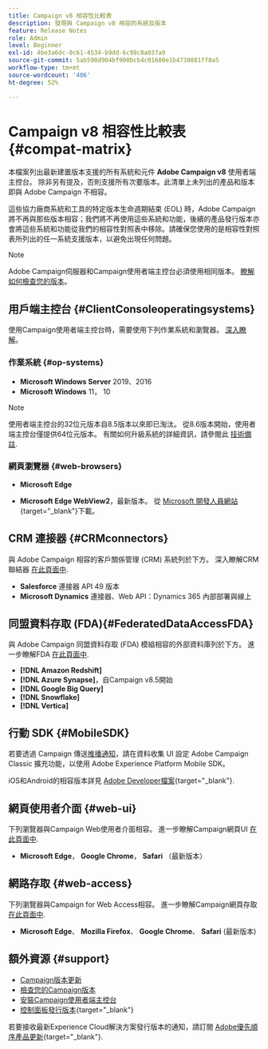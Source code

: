 ```yaml
---
title: Campaign v8 相容性比較表
description: 發現與 Campaign v8 相容的系統及版本
feature: Release Notes
role: Admin
level: Beginner
exl-id: 4be3a6dc-0c61-4534-b9dd-6c99c8a037a9
source-git-commit: 5ab598d904bf900bcb4c01680e1b4730881ff8a5
workflow-type: tm+mt
source-wordcount: '406'
ht-degree: 52%

---
```


# Campaign v8 相容性比較表 {#compat-matrix}

本檔案列出最新建置版本支援的所有系統和元件 **Adobe Campaign v8** 使用者端主控台。 除非另有提及，否則支援所有次要版本。此清單上未列出的產品和版本即與 Adobe Campaign 不相容。

這些協力廠商系統和工具的特定版本生命週期結束 (EOL) 時，Adobe Campaign 將不再與那些版本相容；我們將不再使用這些系統和功能，後續的產品發行版本亦會將這些系統和功能從我們的相容性對照表中移除。請確保您使用的是相容性對照表所列出的任一系統支援版本，以避免出現任何問題。

>[!NOTE]
>
>Adobe Campaign伺服器和Campaign使用者端主控台必須使用相同版本。 [瞭解如何檢查您的版本](upgrades.md#version)。

## 用戶端主控台 {#ClientConsoleoperatingsystems}

使用Campaign使用者端主控台時，需要使用下列作業系統和瀏覽器。 [深入瞭解](connect.md)。

### 作業系統 {#op-systems}

* **Microsoft Windows Server** 2019、2016
* **Microsoft Windows** 11， 10

>[!NOTE]
>使用者端主控台的32位元版本自8.5版本以來即已淘汰。 從8.6版本開始，使用者端主控台僅提供64位元版本。 有關如何升級系統的詳細資訊，請參閱此 [技術備註](../../technotes/upgrades/console.md).

### 網頁瀏覽器 {#web-browsers}

* **Microsoft Edge**

* **Microsoft Edge WebView2**，最新版本。 從 [Microsoft 開發人員網站](http://www.adobe.com/go/acc-ms-webview2-runtime-download_tw){target="_blank"}下載。

## CRM 連接器 {#CRMconnectors}

與 Adobe Campaign 相容的客戶關係管理 (CRM) 系統列於下方。 深入瞭解CRM聯結器 [在此頁面中](../connect/crm.md).

* **Salesforce** 連接器 API 49 版本
* **Microsoft Dynamics** 連接器、Web API：Dynamics 365 內部部署與線上

## 同盟資料存取 (FDA){#FederatedDataAccessFDA}

與 Adobe Campaign 同盟資料存取 (FDA) 模組相容的外部資料庫列於下方。 進一步瞭解FDA [在此頁面中](../connect/fda.md).

* **[!DNL Amazon Redshift]**
* **[!DNL Azure Synapse]**，自Campaign v8.5開始
* **[!DNL Google Big Query]**
* **[!DNL Snowflake]**
* **[!DNL Vertica]**

## 行動 SDK {#MobileSDK}

若要透過 Campaign 傳送[推播通知](../send/push.md)，請在資料收集 UI 設定 Adobe Campaign Classic 擴充功能，以使用 Adobe Experience Platform Mobile SDK。

iOS和Android的相容版本詳見 [Adobe Developer檔案](https://developer.adobe.com/client-sdks/home/){target="_blank"}.

## 網頁使用者介面 {#web-ui}

下列瀏覽器與Campaign Web使用者介面相容。 進一步瞭解Campaign網頁UI [在此頁面中](campaign-ui.md#ac-web-ui).

* **Microsoft Edge**， **Google Chrome**， **Safari** （最新版本）

## 網路存取 {#web-access}

下列瀏覽器與Campaign for Web Access相容。 進一步瞭解Campaign網頁存取 [在此頁面中](connect.md#web-access).

* **Microsoft Edge**、 **Mozilla Firefox**、 **Google Chrome**、 **Safari** (最新版本)

## 額外資源 {#support}

* [Campaign版本更新](upgrades.md)
* [檢查您的Campaign版本](upgrades.md#version)
* [安裝Campaign使用者端主控台](connect.md)
* [控制面板發行版本](https://experienceleague.adobe.com/docs/control-panel/using/release-notes.html?lang=zh-Hant){target="_blank"}

若要接收最新Experience Cloud解決方案發行版本的通知，請訂閱 [Adobe優先順序產品更新](https://www.adobe.com/tw/subscription/priority-product-update.html){target="_blank"}.